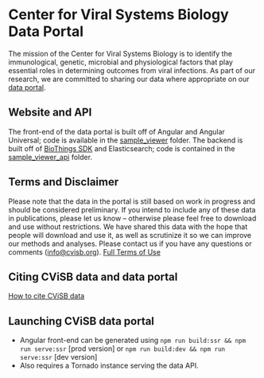 # Center for Viral Systems Biology Data Portal
The mission of the Center for Viral Systems Biology is to identify the immunological, genetic, microbial and physiological factors that play essential roles in determining outcomes from viral infections. As part of our research, we are committed to sharing our data where appropriate on our [data portal](https://data.cvisb.org).


## Website and API
The front-end of the data portal is built off of Angular and Angular Universal; code is available in the [sample_viewer](https://github.com/cvisb/cvisb_data/tree/master/sample-viewer) folder. The backend is built off of [BioThings SDK](https://biothingsapi.readthedocs.io/en/latest/) and Elasticsearch; code is contained in the [sample_viewer_api](https://github.com/cvisb/cvisb_data/tree/master/sample-viewer-api) folder.

## Terms and Disclaimer
Please note that the data in the portal is still based on work in progress and should be considered preliminary. If you intend to include any of these data in publications, please let us know – otherwise please feel free to download and use without restrictions. We have shared this data with the hope that people will download and use it, as well as scrutinize it so we can improve our methods and analyses. Please contact us if you have any questions or comments (info@cvisb.org). [Full Terms of Use](https://data.cvisb.org/terms)

## Citing CViSB data and data portal
[How to cite CViSB data](https://data.cvisb.org/citation)

## Launching CViSB data portal
* Angular front-end can be generated using `npm run build:ssr && npm run serve:ssr` [prod version] or `npm run build:dev && npm run serve:ssr` [dev version]
* Also requires a Tornado instance serving the data API.
